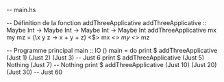 -- main.hs

-- Définition de la fonction addThreeApplicative
addThreeApplicative :: Maybe Int -> Maybe Int -> Maybe Int -> Maybe Int
addThreeApplicative mx my mz =
    (\x y z -> x + y + z) <$> mx <*> my <*> mz

-- Programme principal
main :: IO ()
main = do
    print $ addThreeApplicative (Just 1) (Just 2) (Just 3)   -- Just 6
    print $ addThreeApplicative (Just 5) Nothing (Just 7)    -- Nothing
    print $ addThreeApplicative (Just 10) (Just 20) (Just 30) -- Just 60

